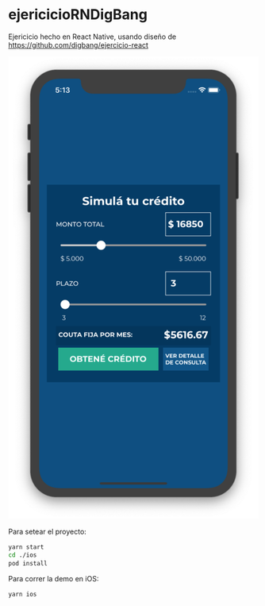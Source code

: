 # ejericicioRNDigBang
Ejericicio hecho en React Native, usando diseño de https://github.com/digbang/ejercicio-react

![captura de pantalla de la demo](./screenshot1.png)

Para setear el proyecto:
```bash
yarn start
cd ./ios
pod install
```

Para correr la demo en iOS:
```bash
yarn ios
```
